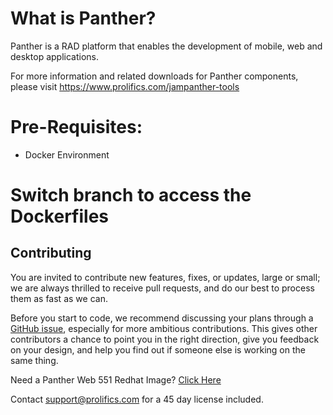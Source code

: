 # What is Panther?
Panther is a RAD platform that enables the development of mobile, web and desktop applications.

For more information and related downloads for Panther components, please visit https://www.prolifics.com/jampanther-tools

# Pre-Requisites:

  * Docker Environment
  
# Switch branch to access the Dockerfiles

## Contributing

You are invited to contribute new features, fixes, or updates, large or small; we are always thrilled to receive pull requests, and do our best to process them as fast as we can.

Before you start to code, we recommend discussing your plans through a [GitHub issue](https://github.com/ProlificsPanther/Docker-Panther/issues), especially for more ambitious contributions. This gives other contributors a chance to point you in the right direction, give you feedback on your design, and help you find out if someone else is working on the same thing.

Need a Panther Web 551 Redhat Image? [Click Here](https://hub.docker.com/r/prolificspanther)

Contact support@prolifics.com for a 45 day license included.

